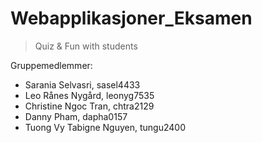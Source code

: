 # Webapplikasjoner_Eksamen

> Quiz & Fun with students

Gruppemedlemmer:
- Sarania Selvasri, sasel4433
- Leo Rånes Nygård, leonyg7535
- Christine Ngoc Tran, chtra2129
- Danny Pham, dapha0157
- Tuong Vy Tabigne Nguyen, tungu2400
